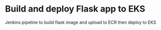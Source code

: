# Build and deploy Flask app to EKS

Jenkins pipeline to build flask image and upload to ECR then deploy to EKS
